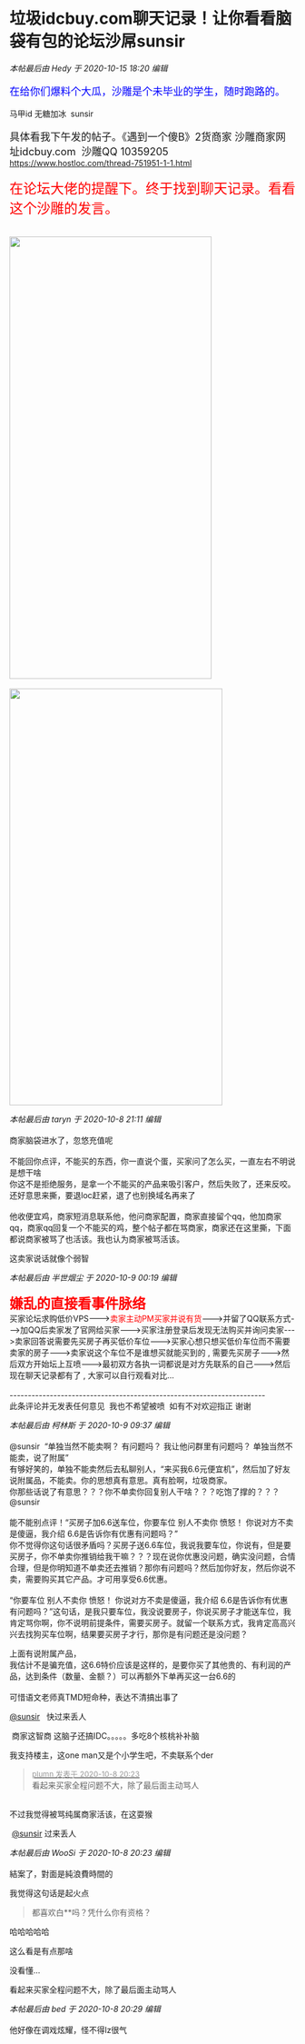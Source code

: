 # 垃圾idcbuy.com聊天记录！让你看看脑袋有包的论坛沙屌sunsir


<i class="pstatus"> 本帖最后由 Hedy 于 2020-10-15 18:20 编辑 </i><br />
<br />
<font color="Blue"><font size="4">在给你们爆料个大瓜，沙雕是个未毕业的学生，随时跑路的。<br />
</font></font><br />
马甲id 无糖加冰&nbsp;&nbsp;sunsir<br />
<br />
<font size="4">具体看我下午发的帖子。《遇到一个傻B》2货商家 沙雕商家网址idcbuy.com&nbsp;&nbsp;沙雕QQ 10359205&nbsp;&nbsp;</font><br />
https://www.hostloc.com/thread-751951-1-1.html<br />
<font color="Red"><br />
<font size="5">在论坛大佬的提醒下。终于找到聊天记录。看看这个沙雕的发言。</font></font><br />
<br />
<img id="aimg_im511" onclick="zoom(this, this.src, 0, 0, 0)" class="zoom" src="https://vkceyugu.cdn.bspapp.com/VKCEYUGU-imgbed/5ded5d62-6817-48b9-b21d-cf237254e2e2.png" onmouseover="img_onmouseoverfunc(this)" onload="thumbImg(this)" border="0" alt="" /><br />
<br />
<img id="aimg_V5L8O" onclick="zoom(this, this.src, 0, 0, 0)" class="zoom" width="356" height="779" src="https://vkceyugu.cdn.bspapp.com/VKCEYUGU-imgbed/2697f75d-7c6b-4e16-b771-e4ef33f58ddd.png" border="0" alt="" /><br />
<br />
<img id="aimg_b1RZ1" onclick="zoom(this, this.src, 0, 0, 0)" class="zoom" width="375" height="734" src="https://vkceyugu.cdn.bspapp.com/VKCEYUGU-imgbed/c7003dab-9c44-48b3-9008-350bdaac4779.png" border="0" alt="" />

<i class="pstatus"> 本帖最后由 taryn 于 2020-10-8 21:11 编辑 </i><br />
<br />
商家脑袋进水了，忽悠充值呢<br />
<br />
不能回你点评，不能买的东西，你一直说个蛋，买家问了怎么买，一直左右不明说是想干啥<br />
你这不是拒绝服务，是拿一个不能买的产品来吸引客户，然后失败了，还来反咬。<br />
还好意思来撕，要退loc赶紧，退了也别换域名再来了<br />
<br />
他收便宜鸡，商家短消息联系他，他问商家配置，商家直接留个qq，他加商家qq，商家qq回复一个不能买的鸡，整个帖子都在骂商家，商家还在这里撕，下面都说商家被骂了也活该。我也认为商家被骂活该。

这卖家说话就像个弱智<img id="aimg_q6blR" onclick="zoom(this, this.src, 0, 0, 0)" class="zoom" src="https://cdn.jsdelivr.net/gh/hishis/forum-master/public/images/patch.gif" onmouseover="img_onmouseoverfunc(this)" onload="thumbImg(this)" border="0" alt="" />

<i class="pstatus"> 本帖最后由 半世烟尘 于 2020-10-9 00:19 编辑 </i><br />
<br />
<font face="黑体"><font size="5"><font color="Red"><strong>嫌乱的直接看事件脉络<br />
</strong></font></font></font>买家论坛求购低价VPS---&gt;<font color="Red">卖家主动PM买家并说有货</font>---&gt;并留了QQ联系方式---&gt;加QQ后卖家发了官网给买家---&gt;买家注册登录后发现无法购买并询问卖家---&gt;卖家回答说需要先买房子再买低价车位---&gt;买家心想只想买低价车位而不需要卖家的房子---&gt;卖家说这个车位不是谁想买就能买到的 , 需要先买房子---&gt;然后双方开始坛上互喷---&gt;最初双方各执一词都说是对方先联系的自己---&gt;然后现在聊天记录都有了 , 大家可以自行观看对比...<br />
<br />
----------------------------------------------------------------------<br />
此条评论并无发表任何意见&nbsp;&nbsp;我也不希望被喷&nbsp;&nbsp;如有不对欢迎指正 谢谢

<i class="pstatus"> 本帖最后由 柯林斯 于 2020-10-9 09:37 编辑 </i><br />
<br />
@sunsir&nbsp;&nbsp;“单独当然不能卖啊？ 有问题吗？ 我让他问群里有问题吗？ 单独当然不能卖，说了附属”<br />
有够好笑的，单独不能卖然后去私聊别人，“来买我6.6元便宜机”，然后加了好友说附属品，不能卖。你的思想真有意思。真有脸啊，垃圾商家。<br />
你那些话说了有意思？？？你不单卖你回复别人干啥？？？吃饱了撑的？？？<br />
@sunsir <br />
<br />
能不能别点评！“买房子加6.6送车位，你要车位 别人不卖你 愤怒！ 你说对方不卖是傻逼，我介绍 6.6是告诉你有优惠有问题吗？”<br />
你不觉得你这句话很矛盾吗？买房子送6.6车位，我说我要车位，你说有，但是要买房子，你不单卖你推销给我干嘛？？？现在说你优惠没问题，确实没问题，合情合理，但是你明知道不单卖还去推销？那你有问题吗？然后加你好友，然后你说不卖，需要购买其它产品。才可用享受6.6优惠。<br />
<br />
“你要车位 别人不卖你 愤怒！ 你说对方不卖是傻逼，我介绍 6.6是告诉你有优惠有问题吗？”这句话，是我只要车位，我没说要房子，你说买房子才能送车位，我肯定骂你啊，你不说明前提条件，需要买房子。就留一个联系方式，我肯定高高兴兴去找狗买车位啊，结果要买房子才行，那你是有问题还是没问题？

上面有说附属产品，<br />
我估计不是骗充值，这6.6特价应该是这样的，是要你买了其他贵的、有利润的产品，达到条件（数量、金额？）可以再额外下单再买这一台6.6的<br />
<br />
可惜语文老师真TMD短命种，表达不清搞出事了<img src="static/image/smiley/yct/022.gif" smilieid="42" border="0" alt="" />

<a href="https://www.hostloc.com/home.php?mod=space&amp;uid=46881" target="_blank">@sunsir</a>&nbsp; &nbsp;快过来丢人

<img src="static/image/smiley/yct/022.gif" smilieid="42" border="0" alt="" /> 商家这智商 这脑子还搞IDC。。。。。多吃8个核桃补补脑

我支持楼主，这one man又是个小学生吧，不卖联系个der

<div class="quote"><blockquote><font size="2"><a href="https://www.hostloc.com/forum.php?mod=redirect&amp;goto=findpost&amp;pid=9273115&amp;ptid=752088" target="_blank"><font color="#999999">plumn 发表于 2020-10-8 20:23</font></a></font><br />
看起来买家全程问题不大，除了最后面主动骂人</blockquote></div><br />
<img src="static/image/smiley/yct/011.gif" smilieid="33" border="0" alt="" />不过我觉得被骂纯属商家活该，在这耍猴

<img src="static/image/smiley/yct/022.gif" smilieid="42" border="0" alt="" /> <a href="https://www.hostloc.com/home.php?mod=space&amp;uid=46881" target="_blank">@sunsir</a> 过来丢人

<i class="pstatus"> 本帖最后由 WooSi 于 2020-10-8 20:23 编辑 </i><br />
<br />
結案了，對面是純浪費時間的<img id="aimg_DC4ze" onclick="zoom(this, this.src, 0, 0, 0)" class="zoom" src="https://i.w3tt.com/2020/08/06/aeX4B.png" onmouseover="img_onmouseoverfunc(this)" onload="thumbImg(this)" border="0" alt="" />

我觉得这句话是起火点<br /><div class="quote"><blockquote>都喜欢白**吗？凭什么你有资格？</blockquote></div>

哈哈哈哈哈

这么看是有点那啥

没看懂...<img src="static/image/smiley/yct/007.gif" smilieid="46" border="0" alt="" />

看起来买家全程问题不大，除了最后面主动骂人<img src="static/image/smiley/yct/010.gif" smilieid="41" border="0" alt="" /><img id="aimg_LwzTf" onclick="zoom(this, this.src, 0, 0, 0)" class="zoom" src="https://cdn.jsdelivr.net/gh/hishis/forum-master/public/images/patch.gif" onmouseover="img_onmouseoverfunc(this)" onload="thumbImg(this)" border="0" alt="" />

<i class="pstatus"> 本帖最后由 bed 于 2020-10-8 20:29 编辑 </i><br />
<br />
他好像在调戏炫耀，怪不得lz很气
